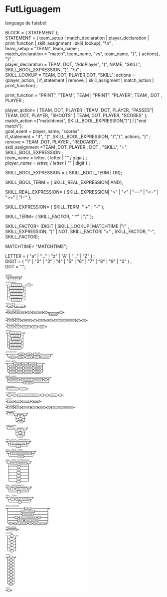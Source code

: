 # FutLiguagem
language de futebol

<p>
BLOCK = { STATEMENT };  <br/>
STATEMENT = ( team_setup | match_declaration | player_declaration | print_function | skill_assignment | skill_lookup), "\n" ; <br/>
team_setup  = "TEAM", team_name ; <br/>
match_declaration = "match", team_name, "vs", team_name, "{", { actions}, "}" ; <br/>
player_declaration = TEAM, DOT, "AddPlayer", "(", NAME, "SKILL", SKILL_BOOL_EXPRESSION, ")", "\n" ; <br/>
SKILL_LOOKUP = TEAM, DOT, PLAYER,DOT, "SKILL"; 
actions = (player_action,  | 
if_statement  |  remove,  | skill_assigment  |  match_action | print_function) ; <br/>

print_function = "PRINT", "TEAM", TEAM  |   "PRINT", "PLAYER", TEAM ,  DOT , PLAYER  ;<br/>

player_action= ( TEAM, DOT, PLAYER  | TEAM, DOT, PLAYER, "PASSES"| 
TEAM, DOT, PLAYER, "SHOOTS" 
| 
TEAM, DOT, PLAYER, "SCORES" ); <br/>
match_action =["matchtime(", SKILL_BOOL_EXPRESSION,")"] | ["end match"]; <br/>
goal_event = player_name, "scores" ; <br/>
if_statement = "if", "(" ,SKILL_BOOL_EXPRESSION, ")","{", actions, "}" ; <br/>
remove =   TEAM ,DOT, PLAYER , "REDCARD", ; <br/>
skill_assignment =TEAM ,DOT, PLAYER , DOT , "SKILL", "=", SKILL_BOOL_EXPRESSION ; <br/>
team_name = letter, { letter | "_" | digit } ; <br/>
player_name = letter, { letter | "_" | digit } ; <br/>

SKILL_BOOL_EXPRESSION = { SKILL_BOOL_TERM |  OR}; <br/>

SKILL_BOOL_TERM = { SKILL_REAL_EXPRESSION|  AND}; <br/>

SKILL_REAL_EXPRESSION= { SKILL_EXPRESSION|  ">" |  "<" |  "==" |  "<=" |  ">=" |  "!=" }; <br/>

SKILL_EXPRESSION= { SKILL_TERM, " +" |  "-" }; <br/>

SKILL_TERM= { SKILL_FACTOR, " *" |  "/" }; <br/>


SKILL_FACTOR= (DIGIT  | SKILL_LOOKUP| MATCHTIME |"(" , SKILL_EXPRESSION, ")"  | NOT, SKILL_FACTOR|  "+" , SKILL_FACTOR, "-", SKILL_FACTOR); <br/>

MATCHTIME= "MATCHTIME";<br/>

LETTER = ( "a" | "..." | "z" | "A" | "..." | "Z" ) ; <br/>
DIGIT = ( "1" | "2" | "3" | "4" | "5" | "6" | "7" | "8" | "9" | "0" ) ; <br/>
DOT = ".";  <br/>
</p>
<img src="download.png"/>
